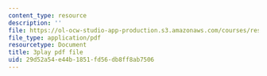 ```yaml
---
content_type: resource
description: ''
file: https://ol-ocw-studio-app-production.s3.amazonaws.com/courses/res-6-012-introduction-to-probability-spring-2018/29d52a54e44b1851fd56db8ff8ab7506_J8L9kRGSvSY.pdf
file_type: application/pdf
resourcetype: Document
title: 3play pdf file
uid: 29d52a54-e44b-1851-fd56-db8ff8ab7506
---
```

